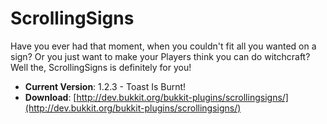 # ScrollingSigns

Have you ever had that moment, when you couldn't fit all you wanted on a sign? Or you just want to make your Players think you can do witchcraft? Well the, ScrollingSigns is definitely for you!

* **Current Version**: 1.2.3 - Toast Is Burnt!
* **Download**: [http://dev.bukkit.org/bukkit-plugins/scrollingsigns/](http://dev.bukkit.org/bukkit-plugins/scrollingsigns/)